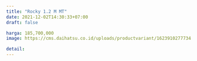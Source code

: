 ```yaml
---
title: "Rocky 1.2 M MT"
date: 2021-12-02T14:30:33+07:00
draft: false

harga: 185,700,000
image: https://cms.daihatsu.co.id/uploads/productvariant/1623910277734.png

detail: 
---
```


